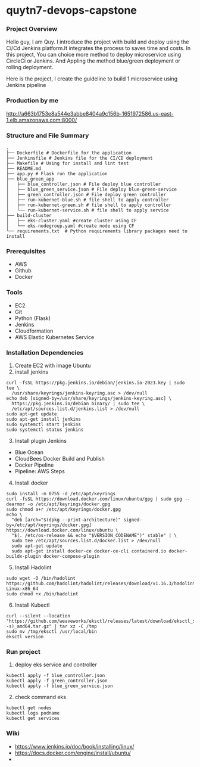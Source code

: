 # quytn7-devops-capstone
### Project Overview
Hello guy, I am Quy. I introduce the project with build and deploy using the Ci/Cd Jenkins platform.It integrates the process to saves time and costs. In this project, You can choice more method to deploy microservice using CircleCi or Jenkins. And Appling the method blue/green deployment or rolling deployment.

Here is the project, I create the guideline to build 1 microservice using Jenkins pipeline

### Production by me
http://a663b1753e8a544e3abbe8404a9c156b-1651972586.us-east-1.elb.amazonaws.com:8000/
### Structure and File Summary
```
.
├── Dockerfile # Dockerfile for the application
├── Jenkinsfile # Jenkins file for the CI/CD deployment
├── Makefile # Using for install and lint test
├── README.md
├── app.py # Flask run the application
├── blue_green_app
│   ├── blue_controller.json # File deploy blue controller
│   ├── blue_green_service.json # File deploy blue-green-service
│   ├── green_controller.json # File deploy green controller
│   ├── run-kubernet-blue.sh # file shell to apply controller 
│   ├── run-kubernet-green.sh # file shell to apply controller 
│   └── run-kubernet-service.sh # file shell to apply service 
├── build-cluster
│   ├── eks-cluster.yaml #create cluster using CF
│   └── eks-nodegroup.yaml #create node using CF
└── requirements.txt  # Python requirements library packages need to install
```
### Prerequisites
- AWS
- Github
- Docker

### Tools
- EC2
- Git
- Python (Flask)
- Jenkins
- Cloudformation
- AWS Elastic Kubernetes Service

### Installation Dependencies
1. Create EC2 with image Ubuntu
2. install jenkins
```
curl -fsSL https://pkg.jenkins.io/debian/jenkins.io-2023.key | sudo tee \
  /usr/share/keyrings/jenkins-keyring.asc > /dev/null
echo deb [signed-by=/usr/share/keyrings/jenkins-keyring.asc] \
  https://pkg.jenkins.io/debian binary/ | sudo tee \
  /etc/apt/sources.list.d/jenkins.list > /dev/null
sudo apt-get update
sudo apt-get install jenkins
sudo systemctl start jenkins
sudo systemctl status jenkins
```
3. Install plugin Jenkins
- Blue Ocean
- CloudBees Docker Build and Publish
- Docker Pipeline
- Pipeline: AWS Steps
4. Install docker
```
sudo install -m 0755 -d /etc/apt/keyrings
curl -fsSL https://download.docker.com/linux/ubuntu/gpg | sudo gpg --dearmor -o /etc/apt/keyrings/docker.gpg
sudo chmod a+r /etc/apt/keyrings/docker.gpg
echo \
  "deb [arch="$(dpkg --print-architecture)" signed-by=/etc/apt/keyrings/docker.gpg] https://download.docker.com/linux/ubuntu \
  "$(. /etc/os-release && echo "$VERSION_CODENAME")" stable" | \
  sudo tee /etc/apt/sources.list.d/docker.list > /dev/null
  sudo apt-get update
  sudo apt-get install docker-ce docker-ce-cli containerd.io docker-buildx-plugin docker-compose-plugin
```
5. Install Hadolint
```
sudo wget -O /bin/hadolint https://github.com/hadolint/hadolint/releases/download/v1.16.3/hadolint-Linux-x86_64
sudo chmod +x /bin/hadolint
```
6. Install Kubectl
```
curl --silent --location "https://github.com/weaveworks/eksctl/releases/latest/download/eksctl_$(uname -s)_amd64.tar.gz" | tar xz -C /tmp
sudo mv /tmp/eksctl /usr/local/bin
eksctl version
```

### Run project
1. deploy eks service and controller
```
kubectl apply -f blue_controller.json
kubectl apply -f green_controller.json
kubectl apply -f blue_green_service.json
```
2. check command eks
```
kubectl get nodes
kubectl logs podname
kubectl get services
```
### Wiki
- https://www.jenkins.io/doc/book/installing/linux/
- https://docs.docker.com/engine/install/ubuntu/
- 
